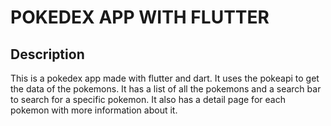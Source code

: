 # POKEDEX APP WITH FLUTTER
## Description
This is a pokedex app made with flutter and dart. It uses the pokeapi to get the data of the pokemons. It has a list of all the pokemons and a search bar to search for a specific pokemon. It also has a detail page for each pokemon with more information about it.